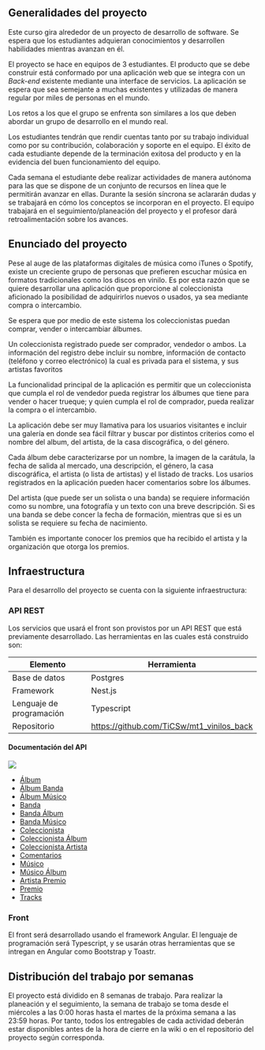 ## Generalidades del proyecto

Este curso gira alrededor de un proyecto de desarrollo de software. Se espera que los estudiantes adquieran conocimientos y desarrollen habilidades mientras avanzan en él.

El proyecto se hace en equipos de 3 estudiantes. El producto que se debe construir está conformado por una aplicación web que se integra con un _Back-end_ existente mediante una interface de servicios. La aplicación se espera que sea semejante a muchas existentes y utilizadas de manera regular por miles de personas en el mundo.

Los retos a los que el grupo se enfrenta son similares a los que deben abordar un grupo de desarrollo en el mundo real.

Los estudiantes tendrán que rendir cuentas tanto por su trabajo individual como por su contribución, colaboración y soporte en el equipo. El éxito de cada estudiante depende de la terminación exitosa del producto y en la evidencia del buen funcionamiento del equipo.

Cada semana el estudiante debe realizar actividades de manera autónoma para las que se dispone de un conjunto de recursos en línea que le permitirán avanzar en ellas. Durante la sesión síncrona se aclararán dudas y se trabajará en cómo los conceptos se incorporan en el proyecto. El equipo trabajará en el seguimiento/planeación del proyecto y el profesor dará retroalimentación sobre los avances.

## Enunciado del proyecto

Pese al auge de las plataformas digitales de música como iTunes o Spotify, existe un creciente grupo de personas que prefieren escuchar música en formatos tradicionales como los discos en vinilo. Es por esta razón que se quiere desarrollar una aplicación que proporcione al coleccionista aficionado la posibilidad de adquirirlos nuevos o usados, ya sea mediante compra o intercambio.

Se espera que por medio de este sistema los coleccionistas puedan comprar, vender o intercambiar álbumes.

Un coleccionista registrado puede ser comprador, vendedor o ambos. La información del registro debe incluir su nombre, información de contacto (teléfono y correo electrónico) la cual es privada para el sistema, y sus artistas favoritos

La funcionalidad principal de la aplicación es permitir que un coleccionista que cumpla el rol de vendedor pueda registrar los álbumes que tiene para vender o hacer trueque; y quien cumpla el rol de comprador, pueda realizar la compra o el intercambio.

La aplicación debe ser muy llamativa para los usuarios visitantes e incluir una galería en donde sea fácil filtrar y buscar por distintos criterios como el nombre del album, del artista, de la casa discográfica, o del género.

Cada álbum debe caracterizarse por un nombre, la imagen de la carátula, la fecha de salida al mercado, una descripción, el género, la casa discográfica, el artista (o lista de artistas) y el listado de tracks. Los usarios registrados en la aplicación pueden hacer comentarios sobre los álbumes.

Del artista (que puede ser un solista o una banda) se requiere información como su nombre, una fotografía y un texto con una breve descripción. Si es una banda se debe concer la fecha de formación, mientras que si es un solista se requiere su fecha de nacimiento.

También es importante conocer los premios que ha recibido el artista y la organización que otorga los premios.

## Infraestructura

Para el desarrollo del proyecto se cuenta con la siguiente infraestructura:

### API REST

Los servicios que usará el front son provistos por un API REST que está previamente desarrollado. Las herramientas en las cuales está construido son:

| Elemento                 | Herramienta                               |
| ------------------------ | ----------------------------------------- |
| Base de datos            | Postgres                                  |
| Framework                | Nest.js                                   |
| Lenguaje de programación | Typescript                                |
| Repositorio              | https://github.com/TiCSw/mt1_vinilos_back |

#### Documentación del API

![](./../../assets/images/DTOModel.png)

- [Álbum](https://documenter.getpostman.com/view/8840688/SzmZd1L6)
- [Álbum Banda](https://documenter.getpostman.com/view/8840688/SzmZd1QV)
- [Álbum Músico](https://documenter.getpostman.com/view/8840688/SzmZd1QW)
- [Banda](https://documenter.getpostman.com/view/8840688/SzmZd1Us)
- [Banda Álbum](https://documenter.getpostman.com/view/8840688/SzmZd1Ut)
- [Banda Músico](https://documenter.getpostman.com/view/8840688/SzmZd1Uu)
- [Coleccionista](https://documenter.getpostman.com/view/8840688/SzmZd1Ux)
- [Coleccionista Álbum](https://documenter.getpostman.com/view/8840688/SzmZd1Uy)
- [Coleccionista Artista](https://documenter.getpostman.com/view/8840688/SzmZd1Uz)
- [Comentarios](https://documenter.getpostman.com/view/8840688/SzmZd1V1)
- [Músico](https://documenter.getpostman.com/view/8840688/SzmZd1ZH)
- [Músico Álbum](https://documenter.getpostman.com/view/8840688/SzmZd1ZK)
- [Artista Premio](https://documenter.getpostman.com/view/8840688/SzmZd1ZL)
- [Premio](https://documenter.getpostman.com/view/8840688/SzmZd1ZM)
- [Tracks](https://documenter.getpostman.com/view/8840688/SzmZd1ZN)

### Front

El front será desarrollado usando el framework Angular. El lenguaje de programación será Typescript, y se usarán otras herramientas que se intregan en Angular como Bootstrap y Toastr.

## Distribución del trabajo por semanas

El proyecto está dividido en 8 semanas de trabajo. Para realizar la planeación y el seguimiento, la semana de trabajo se toma desde el miércoles a las 0:00 horas hasta el martes de la próxima semana a las 23:59 horas. Por tanto, todos los entregables de cada actividad deberán estar disponibles antes de la hora de cierre en la wiki o en el repositorio del proyecto según corresponda.
